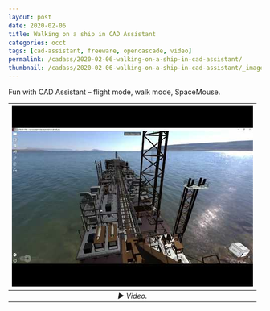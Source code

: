 ```yaml
---
layout: post
date: 2020-02-06
title: Walking on a ship in CAD Assistant
categories: occt
tags: [cad-assistant, freeware, opencascade, video]
permalink: /cadass/2020-02-06-walking-on-a-ship-in-cad-assistant/
thumbnail: /cadass/2020-02-06-walking-on-a-ship-in-cad-assistant/_images/thumb.jpg
---
```


Fun with CAD Assistant – flight mode, walk mode, SpaceMouse.

<!--break-->

| [![video](_images/thumb.jpg)](https://www.youtube.com/watch?v=Aao2T970Ims) |
|:--:|
| *▶️ Video.* |
